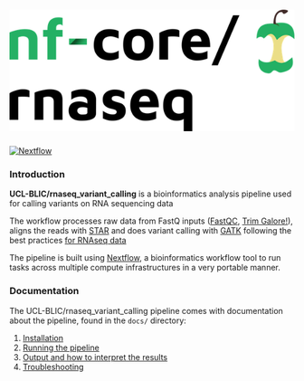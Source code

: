 # ![UCL-BLIC/rnaseq_variant_calling](docs/images/nfcore-rnaseq_logo.png)

[![Nextflow](https://img.shields.io/badge/nextflow-%E2%89%A50.32.0-brightgreen.svg)](https://www.nextflow.io/)


### Introduction

**UCL-BLIC/rnaseq_variant_calling** is a bioinformatics analysis pipeline used for calling variants on RNA sequencing data

The workflow processes raw data from FastQ inputs ([FastQC](https://www.bioinformatics.babraham.ac.uk/projects/fastqc/), [Trim Galore!](https://www.bioinformatics.babraham.ac.uk/projects/trim_galore/)), aligns the reads 
 with [STAR](https://github.com/alexdobin/STAR) and does variant calling with [GATK](https://software.broadinstitute.org/gatk/) following the best practices [for RNAseq 
data](https://software.broadinstitute.org/gatk/documentation/article.php?id=3891)

The pipeline is built using [Nextflow](https://www.nextflow.io), a bioinformatics workflow tool to run tasks across multiple compute infrastructures in a very portable manner.

### Documentation
The UCL-BLIC/rnaseq_variant_calling pipeline comes with documentation about the pipeline, found in the `docs/` directory:

1. [Installation](docs/installation.md)
2. [Running the pipeline](docs/usage.md)
3. [Output and how to interpret the results](docs/output.md)
4. [Troubleshooting](docs/troubleshooting.md)

